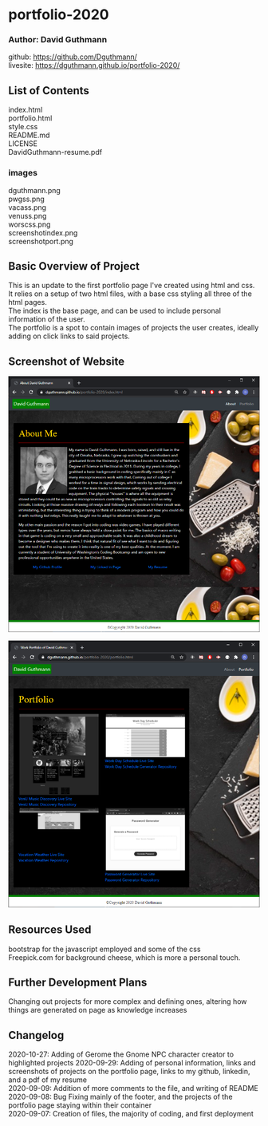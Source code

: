 # portfolio-2020
### Author: David Guthmann

github: https://github.com/Dguthmann/  
livesite: https://dguthmann.github.io/portfolio-2020/

## List of Contents

index.html  
portfolio.html  
style.css  
README.md  
LICENSE   
DavidGuthmann-resume.pdf  
### images
dguthmann.png  
pwgss.png  
vacass.png  
venuss.png  
worscss.png  
screenshotindex.png  
screenshotport.png  

## Basic Overview of Project

This is an update to the first portfolio page I've created using html and css.  
It relies on a setup of two html files, with a base css styling all three of the html pages.  
The index is the base page, and can be used to include personal information of the user.  
The portfolio is a spot to contain images of projects the user creates, ideally adding on click links to said projects.  

## Screenshot of Website

![Site Screenshot](images/screenshotindex.png)  
  
![Site Screenshot](images/screenshotport.png)

## Resources Used

bootstrap for the javascript employed and some of the css  
Freepick.com for background cheese, which is more a personal touch.  


## Further Development Plans

Changing out projects for more complex and defining ones, altering how things are generated on page as knowledge increases


## Changelog

2020-10-27: Adding of Gerome the Gnome NPC character creator to highlighted projects
2020-09-29: Adding of personal information, links and screenshots of projects on the portfolio page, links to my github, linkedin, and a pdf of my resume  
2020-09-09: Addition of more comments to the file, and writing of README  
2020-09-08: Bug Fixing mainly of the footer, and the projects of the portfolio page staying within their container  
2020-09-07: Creation of files, the majority of coding, and first deployment